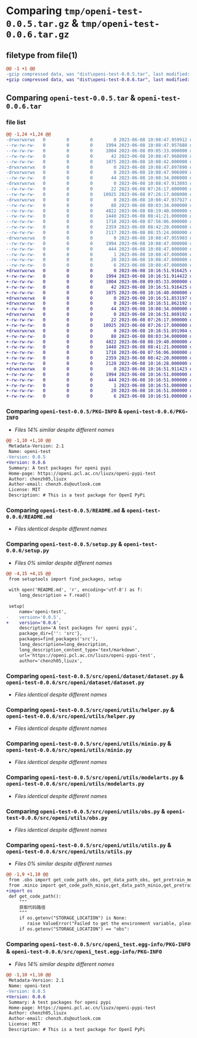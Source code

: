# Comparing `tmp/openi-test-0.0.5.tar.gz` & `tmp/openi-test-0.0.6.tar.gz`

## filetype from file(1)

```diff
@@ -1 +1 @@
-gzip compressed data, was "dist\openi-test-0.0.5.tar", last modified: Thu Jun  8 10:08:47 2023, max compression
+gzip compressed data, was "dist\openi-test-0.0.6.tar", last modified: Thu Jun  8 10:16:51 2023, max compression
```

## Comparing `openi-test-0.0.5.tar` & `openi-test-0.0.6.tar`

### file list

```diff
@@ -1,24 +1,24 @@
-drwxrwxrwx   0        0        0        0 2023-06-08 10:08:47.959912 openi-test-0.0.5/
--rw-rw-rw-   0        0        0     1994 2023-06-08 10:08:47.957888 openi-test-0.0.5/PKG-INFO
--rw-rw-rw-   0        0        0     1004 2023-06-08 09:05:33.000000 openi-test-0.0.5/README.md
--rw-rw-rw-   0        0        0       42 2023-06-08 10:08:47.960899 openi-test-0.0.5/setup.cfg
--rw-rw-rw-   0        0        0     1075 2023-06-08 10:08:42.000000 openi-test-0.0.5/setup.py
-drwxrwxrwx   0        0        0        0 2023-06-08 10:08:47.897890 openi-test-0.0.5/src/
-drwxrwxrwx   0        0        0        0 2023-06-08 10:08:47.906909 openi-test-0.0.5/src/openi/
--rw-rw-rw-   0        0        0       44 2023-06-08 10:08:34.000000 openi-test-0.0.5/src/openi/__init__.py
-drwxrwxrwx   0        0        0        0 2023-06-08 10:08:47.913893 openi-test-0.0.5/src/openi/dataset/
--rw-rw-rw-   0        0        0       22 2023-06-08 07:26:17.000000 openi-test-0.0.5/src/openi/dataset/__init__.py
--rw-rw-rw-   0        0        0    10925 2023-06-08 07:26:17.000000 openi-test-0.0.5/src/openi/dataset/dataset.py
-drwxrwxrwx   0        0        0        0 2023-06-08 10:08:47.937927 openi-test-0.0.5/src/openi/utils/
--rw-rw-rw-   0        0        0       88 2023-06-08 08:03:34.000000 openi-test-0.0.5/src/openi/utils/__init__.py
--rw-rw-rw-   0        0        0     4822 2023-06-08 08:19:40.000000 openi-test-0.0.5/src/openi/utils/helper.py
--rw-rw-rw-   0        0        0     1440 2023-06-08 08:41:21.000000 openi-test-0.0.5/src/openi/utils/minio.py
--rw-rw-rw-   0        0        0     1718 2023-06-08 07:56:06.000000 openi-test-0.0.5/src/openi/utils/modelarts.py
--rw-rw-rw-   0        0        0     2359 2023-06-08 08:42:20.000000 openi-test-0.0.5/src/openi/utils/obs.py
--rw-rw-rw-   0        0        0     2117 2023-06-08 08:35:24.000000 openi-test-0.0.5/src/openi/utils/utils.py
-drwxrwxrwx   0        0        0        0 2023-06-08 10:08:47.955903 openi-test-0.0.5/src/openi_test.egg-info/
--rw-rw-rw-   0        0        0     1994 2023-06-08 10:08:47.000000 openi-test-0.0.5/src/openi_test.egg-info/PKG-INFO
--rw-rw-rw-   0        0        0      444 2023-06-08 10:08:47.000000 openi-test-0.0.5/src/openi_test.egg-info/SOURCES.txt
--rw-rw-rw-   0        0        0        1 2023-06-08 10:08:47.000000 openi-test-0.0.5/src/openi_test.egg-info/dependency_links.txt
--rw-rw-rw-   0        0        0       20 2023-06-08 10:08:47.000000 openi-test-0.0.5/src/openi_test.egg-info/requires.txt
--rw-rw-rw-   0        0        0        6 2023-06-08 10:08:47.000000 openi-test-0.0.5/src/openi_test.egg-info/top_level.txt
+drwxrwxrwx   0        0        0        0 2023-06-08 10:16:51.916425 openi-test-0.0.6/
+-rw-rw-rw-   0        0        0     1994 2023-06-08 10:16:51.914422 openi-test-0.0.6/PKG-INFO
+-rw-rw-rw-   0        0        0     1004 2023-06-08 09:05:33.000000 openi-test-0.0.6/README.md
+-rw-rw-rw-   0        0        0       42 2023-06-08 10:16:51.916425 openi-test-0.0.6/setup.cfg
+-rw-rw-rw-   0        0        0     1075 2023-06-08 10:16:40.000000 openi-test-0.0.6/setup.py
+drwxrwxrwx   0        0        0        0 2023-06-08 10:16:51.853197 openi-test-0.0.6/src/
+drwxrwxrwx   0        0        0        0 2023-06-08 10:16:51.862192 openi-test-0.0.6/src/openi/
+-rw-rw-rw-   0        0        0       44 2023-06-08 10:08:34.000000 openi-test-0.0.6/src/openi/__init__.py
+drwxrwxrwx   0        0        0        0 2023-06-08 10:16:51.869192 openi-test-0.0.6/src/openi/dataset/
+-rw-rw-rw-   0        0        0       22 2023-06-08 07:26:17.000000 openi-test-0.0.6/src/openi/dataset/__init__.py
+-rw-rw-rw-   0        0        0    10925 2023-06-08 07:26:17.000000 openi-test-0.0.6/src/openi/dataset/dataset.py
+drwxrwxrwx   0        0        0        0 2023-06-08 10:16:51.891904 openi-test-0.0.6/src/openi/utils/
+-rw-rw-rw-   0        0        0       88 2023-06-08 08:03:34.000000 openi-test-0.0.6/src/openi/utils/__init__.py
+-rw-rw-rw-   0        0        0     4822 2023-06-08 08:19:40.000000 openi-test-0.0.6/src/openi/utils/helper.py
+-rw-rw-rw-   0        0        0     1440 2023-06-08 08:41:21.000000 openi-test-0.0.6/src/openi/utils/minio.py
+-rw-rw-rw-   0        0        0     1718 2023-06-08 07:56:06.000000 openi-test-0.0.6/src/openi/utils/modelarts.py
+-rw-rw-rw-   0        0        0     2359 2023-06-08 08:42:20.000000 openi-test-0.0.6/src/openi/utils/obs.py
+-rw-rw-rw-   0        0        0     2128 2023-06-08 10:16:28.000000 openi-test-0.0.6/src/openi/utils/utils.py
+drwxrwxrwx   0        0        0        0 2023-06-08 10:16:51.911423 openi-test-0.0.6/src/openi_test.egg-info/
+-rw-rw-rw-   0        0        0     1994 2023-06-08 10:16:51.000000 openi-test-0.0.6/src/openi_test.egg-info/PKG-INFO
+-rw-rw-rw-   0        0        0      444 2023-06-08 10:16:51.000000 openi-test-0.0.6/src/openi_test.egg-info/SOURCES.txt
+-rw-rw-rw-   0        0        0        1 2023-06-08 10:16:51.000000 openi-test-0.0.6/src/openi_test.egg-info/dependency_links.txt
+-rw-rw-rw-   0        0        0       20 2023-06-08 10:16:51.000000 openi-test-0.0.6/src/openi_test.egg-info/requires.txt
+-rw-rw-rw-   0        0        0        6 2023-06-08 10:16:51.000000 openi-test-0.0.6/src/openi_test.egg-info/top_level.txt
```

### Comparing `openi-test-0.0.5/PKG-INFO` & `openi-test-0.0.6/PKG-INFO`

 * *Files 14% similar despite different names*

```diff
@@ -1,10 +1,10 @@
 Metadata-Version: 2.1
 Name: openi-test
-Version: 0.0.5
+Version: 0.0.6
 Summary: A test packages for openi pypi
 Home-page: https://openi.pcl.ac.cn/liuzx/openi-pypi-test
 Author: chenzh05,liuzx
 Author-email: chenzh.ds@outlook.com
 License: MIT
 Description: # This is a test package for OpenI PyPi
```

### Comparing `openi-test-0.0.5/README.md` & `openi-test-0.0.6/README.md`

 * *Files identical despite different names*

### Comparing `openi-test-0.0.5/setup.py` & `openi-test-0.0.6/setup.py`

 * *Files 0% similar despite different names*

```diff
@@ -4,15 +4,15 @@
 from setuptools import find_packages, setup
 
 with open('README.md', 'r', encoding='utf-8') as f:
     long_description = f.read()
 
 setup(
     name='openi-test',
-    version='0.0.5',
+    version='0.0.6',
     description='A test packages for openi pypi',
     package_dir={'': 'src'},
     packages=find_packages('src'),
     long_description=long_description,
     long_description_content_type='text/markdown',
     url='https://openi.pcl.ac.cn/liuzx/openi-pypi-test',
     author='chenzh05,liuzx',
```

### Comparing `openi-test-0.0.5/src/openi/dataset/dataset.py` & `openi-test-0.0.6/src/openi/dataset/dataset.py`

 * *Files identical despite different names*

### Comparing `openi-test-0.0.5/src/openi/utils/helper.py` & `openi-test-0.0.6/src/openi/utils/helper.py`

 * *Files identical despite different names*

### Comparing `openi-test-0.0.5/src/openi/utils/minio.py` & `openi-test-0.0.6/src/openi/utils/minio.py`

 * *Files identical despite different names*

### Comparing `openi-test-0.0.5/src/openi/utils/modelarts.py` & `openi-test-0.0.6/src/openi/utils/modelarts.py`

 * *Files identical despite different names*

### Comparing `openi-test-0.0.5/src/openi/utils/obs.py` & `openi-test-0.0.6/src/openi/utils/obs.py`

 * *Files identical despite different names*

### Comparing `openi-test-0.0.5/src/openi/utils/utils.py` & `openi-test-0.0.6/src/openi/utils/utils.py`

 * *Files 0% similar despite different names*

```diff
@@ -1,9 +1,10 @@
 from .obs import get_code_path_obs, get_data_path_obs, get_pretrain_model_path_obs, get_output_path_obs, push_output_to_openi_obs
 from .minio import get_code_path_minio,get_data_path_minio,get_pretrain_model_path_minio,get_output_path_minio
+import os
 def get_code_path():
     """
     获取代码路径
     """
     if os.getenv("STORAGE_LOCATION") is None:
     	raise ValueError("Failed to get the environment variable, please ensure that the STORAGE_LOCATION environment variable has been set.")
     if os.getenv("STORAGE_LOCATION") == "obs":
```

### Comparing `openi-test-0.0.5/src/openi_test.egg-info/PKG-INFO` & `openi-test-0.0.6/src/openi_test.egg-info/PKG-INFO`

 * *Files 14% similar despite different names*

```diff
@@ -1,10 +1,10 @@
 Metadata-Version: 2.1
 Name: openi-test
-Version: 0.0.5
+Version: 0.0.6
 Summary: A test packages for openi pypi
 Home-page: https://openi.pcl.ac.cn/liuzx/openi-pypi-test
 Author: chenzh05,liuzx
 Author-email: chenzh.ds@outlook.com
 License: MIT
 Description: # This is a test package for OpenI PyPi
```

